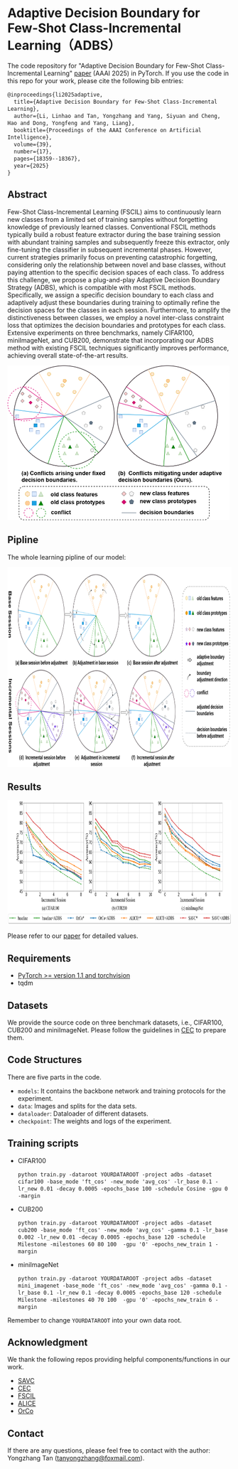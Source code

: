 # Adaptive Decision Boundary for Few-Shot Class-Incremental Learning（ADBS）
The code repository for "Adaptive Decision Boundary for Few-Shot Class-Incremental Learning" [paper](http://arxiv.org/abs/2504.10976) (AAAI 2025) in PyTorch. If you use the code in this repo for your work, please cite the following bib entries:
```
@inproceedings{li2025adaptive,
  title={Adaptive Decision Boundary for Few-Shot Class-Incremental Learning},
  author={Li, Linhao and Tan, Yongzhang and Yang, Siyuan and Cheng, Hao and Dong, Yongfeng and Yang, Liang},
  booktitle={Proceedings of the AAAI Conference on Artificial Intelligence},
  volume={39},
  number={17},
  pages={18359--18367},
  year={2025}
}
```

## Abstract
Few-Shot Class-Incremental Learning (FSCIL) aims to continuously learn new classes from a limited set of training samples without forgetting knowledge of previously learned classes. Conventional FSCIL methods typically build a robust feature extractor during the base training session with abundant training samples and subsequently freeze this extractor, only fine-tuning the classifier in subsequent incremental phases. However, current strategies primarily focus on preventing catastrophic forgetting, considering only the relationship between novel and base classes, without paying attention to the specific decision spaces of each class. To address this challenge, we propose a plug-and-play Adaptive Decision Boundary Strategy (ADBS), which is compatible with most FSCIL methods. Specifically, we assign a specific decision boundary to each class and adaptively adjust these boundaries during training to optimally refine the decision spaces for the classes in each session. Furthermore, to amplify the distinctiveness between classes, we employ a novel inter-class constraint loss that optimizes the decision boundaries and prototypes for each class. Extensive experiments on three benchmarks, namely CIFAR100, miniImageNet, and CUB200, demonstrate that incorporating our ADBS method with existing FSCIL techniques significantly improves performance, achieving overall state-of-the-art results. 

<img src='imgs/teaser.png' width='500' height='348'>

## Pipline
The whole learning pipline of our model:

<img src='imgs/pipeline.png' width='900' height='450'>

## Results
<img src='imgs/results.png' width='900' height='280'>

Please refer to our [paper](http://arxiv.org/abs/2504.10976) for detailed values.

## Requirements
- [PyTorch >= version 1.1 and torchvision](https://pytorch.org)
- tqdm

## Datasets
We provide the source code on three benchmark datasets, i.e., CIFAR100, CUB200 and miniImageNet. Please follow the guidelines in [CEC](https://github.com/icoz69/CEC-CVPR2021) to prepare them.

## Code Structures
There are five parts in the code.
 - `models`: It contains the backbone network and training protocols for the experiment.
 - `data`: Images and splits for the data sets.
- `dataloader`: Dataloader of different datasets.
- `checkpoint`: The weights and logs of the experiment.

## Training scripts

- CIFAR100

  ```
  python train.py -dataroot YOURDATAROOT -project adbs -dataset cifar100 -base_mode 'ft_cos' -new_mode 'avg_cos' -lr_base 0.1 -lr_new 0.01 -decay 0.0005 -epochs_base 100 -schedule Cosine -gpu 0 -margin
  ```
  
- CUB200
    ```
  python train.py -dataroot YOURDATAROOT -project adbs -dataset cub200 -base_mode 'ft_cos' -new_mode 'avg_cos' -gamma 0.1 -lr_base 0.002 -lr_new 0.01 -decay 0.0005 -epochs_base 120 -schedule Milestone -milestones 60 80 100  -gpu '0' -epochs_new_train 1 -margin
    ```

- miniImageNet
    ```
  python train.py -dataroot YOURDATAROOT -project adbs -dataset mini_imagenet -base_mode 'ft_cos' -new_mode 'avg_cos' -gamma 0.1 -lr_base 0.1 -lr_new 0.1 -decay 0.0005 -epochs_base 120 -schedule Milestone -milestones 40 70 100  -gpu '0' -epochs_new_train 6 -margin  
    ```
Remember to change `YOURDATAROOT` into your own data root.

## Acknowledgment
We thank the following repos providing helpful components/functions in our work.

- [SAVC](https://github.com/zysong0113/SAVC)
- [CEC](https://github.com/icoz69/CEC-CVPR2021)
- [FSCIL](https://github.com/xyutao/fscil)
- [ALICE](https://github.com/CanPeng123/FSCIL_ALICE)
- [OrCo](https://github.com/noorahmedds/OrCo)

## Contact
If there are any questions, please feel free to contact with the author: Yongzhang Tan (tanyongzhang@foxmail.com). 










